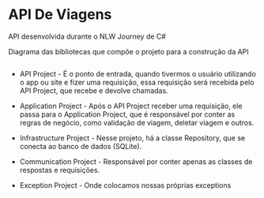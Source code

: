 # API De Viagens
API desenvolvida durante o NLW Journey de C#

Diagrama das bibliotecas que compõe o projeto para a construção da API

<img src="https://github.com/Sasa-G/API_De_Viagens-/assets/142459272/5c073f49-94eb-449f-9873-fc0c575d90f2" alt="">

- API Project - É o ponto de entrada, quando tivermos o usuário utilizando o app ou site e fizer uma requisição, essa requisição será recebida pelo API Project, que recebe e devolve chamadas.

- Application Project - Após o API Project receber uma requisição, ele passa para o Application Project, que é responsável por conter as regras de negócio, como validação de viagem, deletar viagem e outros.

- Infrastructure Project - Nesse projeto, há a classe Repository, que se conecta ao banco de dados (SQLite).

- Communication Project - Responsável por conter apenas as classes de respostas e requisições.

- Exception Project - Onde colocamos nossas próprias exceptions
